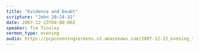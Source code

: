 ```yaml
---
title: "Evidence and Doubt"
scripture: "John 20:24-31"
date: 2007-12-23T00:00:00Z
speaker: Tim Tinsley
sermon_type: evening
audio: https://pcpceveningsermons.s3.amazonaws.com/2007-12-23_evening_tinsley.mp3 
---
```



